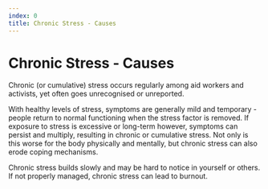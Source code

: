 ```yaml
---
index: 0
title: Chronic Stress - Causes
---
```

# Chronic Stress - Causes

Chronic (or cumulative) stress occurs regularly among aid workers and activists, yet often goes unrecognised or unreported.

With healthy levels of stress, symptoms are generally mild and temporary - people return to normal functioning when the stress factor is removed. If exposure to stress is excessive or long-term however, symptoms can persist and multiply, resulting in chronic or cumulative stress. Not only is this worse for the body physically and mentally, but chronic stress can also erode coping mechanisms.

Chronic stress builds slowly and may be hard to notice in yourself or others. If not properly managed, chronic stress can lead to burnout.